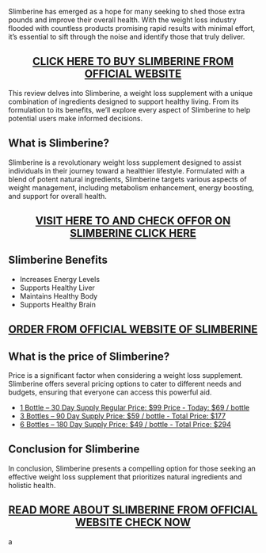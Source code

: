 <p>Slimberine has emerged as a hope for many seeking to shed those extra pounds and improve their overall health. With the weight loss industry flooded with countless products promising rapid results with minimal effort, it&rsquo;s essential to sift through the noise and identify those that truly deliver.</p>
<h2 style="text-align: center;"><a href="https://sale365day.com/get-slimberine">CLICK HERE TO BUY SLIMBERINE FROM OFFICIAL WEBSITE</a></h2>
<p>This review delves into Slimberine, a weight loss supplement with a unique combination of ingredients designed to support healthy living. From its formulation to its benefits, we&rsquo;ll explore every aspect of Slimberine to help potential users make informed decisions.</p>
<h2 style="text-align: left;">What is Slimberine?</h2>
<p style="text-align: left;">Slimberine is a revolutionary weight loss supplement designed to assist individuals in their journey toward a healthier lifestyle. Formulated with a blend of potent natural ingredients, Slimberine targets various aspects of weight management, including metabolism enhancement, energy boosting, and support for overall health.</p>
<h2 style="text-align: center;"><a href="https://sale365day.com/get-slimberine">VISIT HERE TO AND CHECK OFFOR ON SLIMBERINE CLICK HERE</a></h2>
<h2 style="text-align: left;">Slimberine Benefits</h2>
<ul style="text-align: left;">
<li>Increases Energy Levels</li>
<li>Supports Healthy Liver</li>
<li>Maintains Healthy Body</li>
<li>Supports Healthy Brain</li>
</ul>
<h2 style="text-align: center;"><a href="https://sale365day.com/get-slimberine">ORDER FROM OFFICIAL WEBSITE OF SLIMBERINE</a></h2>
<h2 style="text-align: left;">What is the price of Slimberine?</h2>
<p style="text-align: left;">Price is a significant factor when considering a weight loss supplement. Slimberine offers several pricing options to cater to different needs and budgets, ensuring that everyone can access this powerful aid.</p>
<ul style="text-align: left;">
<li><a href="https://sale365day.com/get-slimberine">1 Bottle &ndash; 30 Day Supply Regular Price: $99 Price - Today: $69 / bottle</a></li>
<li><a href="https://sale365day.com/get-slimberine">3 Bottles &ndash; 90 Day Supply Price: $59 / bottle - Total Price: $177</a></li>
<li><a href="https://sale365day.com/get-slimberine">6 Bottles &ndash; 180 Day Supply Price: $49 / bottle - Total Price: $294</a></li>
</ul>
<h2 style="text-align: left;">Conclusion for Slimberine</h2>
<p style="text-align: left;">In conclusion, Slimberine presents a compelling option for those seeking an effective weight loss supplement that prioritizes natural ingredients and holistic health.</p>
<h2 style="text-align: center;"><a href="https://sale365day.com/get-slimberine">READ MORE ABOUT SLIMBERINE FROM OFFICIAL WEBSITE CHECK NOW</a></h2>
<p>a</p>
